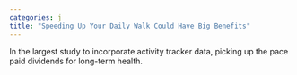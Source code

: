 ```yaml
---
categories: j
title: "Speeding Up Your Daily Walk Could Have Big Benefits"
---
```

In the largest study to incorporate activity tracker data, picking up the pace paid dividends for long-term health.